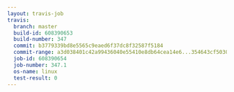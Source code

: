 ```yaml
---
layout: travis-job
travis:
  branch: master
  build-id: 608390653
  build-number: 347
  commit: b3779339bd8e5565c9eaed6f37dc8f32587f5184
  commit-range: a3d038401c42a99436040e55410e8db64cea14e6...354643cf5030d280d951c12f692fd887922a95a5
  job-id: 608390654
  job-number: 347.1
  os-name: linux
  test-result: 0
---
```

